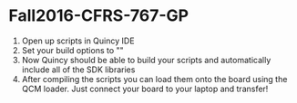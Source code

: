 # Fall2016-CFRS-767-GP

1. Open up scripts in Quincy IDE
2. Set your build options to "<Your Path>"
3. Now Quincy should be able to build your scripts and automatically include all of the SDK libraries
4. After compiling the scripts you can load them onto the board using the QCM loader. Just connect your board to your laptop and transfer!
